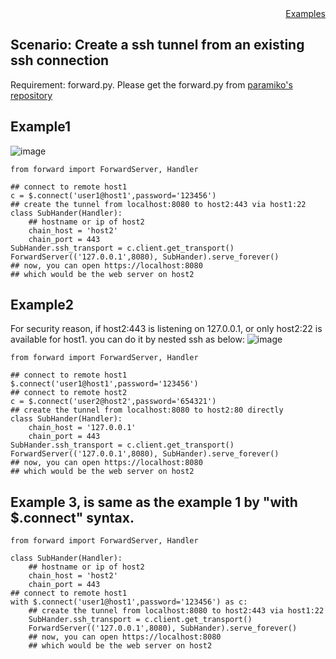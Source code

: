 <div style="text-align:right"><a href="./index">Examples</a></div>

## Scenario: Create a ssh tunnel from an existing ssh connection

Requirement: forward.py. Please get the forward.py from [paramiko's repository](https://raw.githubusercontent.com/paramiko/paramiko/bba5b4ce1ee156e0f5aa685e80c9a172e607ff38/demos/forward.py)

## Example1
![image](https://user-images.githubusercontent.com/4695577/194467519-4201e6fa-00c9-4f23-a734-0e9aef230192.png)

```
from forward import ForwardServer, Handler

## connect to remote host1
c = $.connect('user1@host1',password='123456')
## create the tunnel from localhost:8080 to host2:443 via host1:22
class SubHander(Handler):
    ## hostname or ip of host2
    chain_host = 'host2'
    chain_port = 443
SubHander.ssh_transport = c.client.get_transport()
ForwardServer(('127.0.0.1',8080), SubHander).serve_forever()
## now, you can open https://localhost:8080
## which would be the web server on host2
```


## Example2
For security reason, if host2:443 is listening on 127.0.0.1, or only host2:22 is available for host1. you can do it by nested ssh as below:
![image](https://user-images.githubusercontent.com/4695577/194468094-b308e097-e215-4972-9111-279049c060cb.png)


```
from forward import ForwardServer, Handler

## connect to remote host1
$.connect('user1@host1',password='123456')
## connect to remote host2
c = $.connect('user2@host2',password='654321')
## create the tunnel from localhost:8080 to host2:80 directly
class SubHander(Handler):
    chain_host = '127.0.0.1'
    chain_port = 443
SubHander.ssh_transport = c.client.get_transport()
ForwardServer(('127.0.0.1',8080), SubHander).serve_forever()
## now, you can open https://localhost:8080
## which would be the web server on host2
```

## Example 3, is same as the example 1 by "with $.connect" syntax.
```
from forward import ForwardServer, Handler

class SubHander(Handler):
    ## hostname or ip of host2
    chain_host = 'host2'
    chain_port = 443
## connect to remote host1
with $.connect('user1@host1',password='123456') as c:
    ## create the tunnel from localhost:8080 to host2:443 via host1:22
    SubHander.ssh_transport = c.client.get_transport()
    ForwardServer(('127.0.0.1',8080), SubHander).serve_forever()
    ## now, you can open https://localhost:8080
    ## which would be the web server on host2
```
